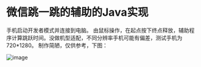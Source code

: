 # 微信跳一跳的辅助的Java实现
手机启动开发者模式并连接到电脑。
由鼠标操作，在起点按下终点释放，辅助程序计算跳跃时间。没做机型适配，不同分辨率手机可能有偏差，测试手机为720*1280。
制作简陋，仅供参考，下图：

![image](https://github.com/Thuantanon/TankWarDemo/blob/master/sample/psb2.jpg)
